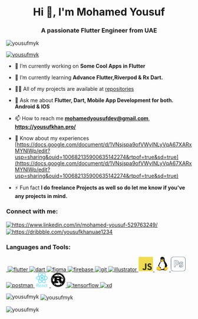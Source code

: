 <h1 align="center">Hi 👋, I'm Mohamed Yousuf</h1>
<h3 align="center">A passionate Flutter Engineer from UAE</h3>

<p align="left"> <img src="https://komarev.com/ghpvc/?username=yousufmyk&label=Profile%20views&color=0e75b6&style=flat" alt="yousufmyk" /> </p>

<p align="left"> <a href="https://github.com/ryo-ma/github-profile-trophy"><img src="https://github-profile-trophy.vercel.app/?username=yousufmyk" alt="yousufmyk" /></a> </p>

- 🔭 I’m currently working on **Some Cool Apps in Flutter**

- 🌱 I’m currently learning **Advance Flutter,Riverpod & Rx Dart.**

- 👨‍💻 All of my projects are available at [repositories](repositories)

- 💬 Ask me about **Flutter, Dart, Mobile App Development for both. Android & IOS**

- 📫 How to reach me **mohamedyousufdev@gmail.com**, **https://yousufkhan.pro/**

- 📄 Know about my experiences [https://docs.google.com/document/d/1VNsjspa9ofVWylNLyVqA67XARxMYNIWp/edit?usp=sharing&ouid=100682135900635142274&rtpof=true&sd=true](https://docs.google.com/document/d/1VNsjspa9ofVWylNLyVqA67XARxMYNIWp/edit?usp=sharing&ouid=100682135900635142274&rtpof=true&sd=true)

- ⚡ Fun fact **I do freelance Projects as well so do let me know if you've any projects in mind.**

<h3 align="left">Connect with me:</h3>
<p align="left">
<a href="https://linkedin.com/in/https://www.linkedin.com/in/mohamed-yousuf-529763249/" target="blank"><img align="center" src="https://raw.githubusercontent.com/rahuldkjain/github-profile-readme-generator/master/src/images/icons/Social/linked-in-alt.svg" alt="https://www.linkedin.com/in/mohamed-yousuf-529763249/" height="30" width="40" /></a>
<a href="https://dribbble.com/https://dribbble.com/yousufkhanuae1234" target="blank"><img align="center" src="https://raw.githubusercontent.com/rahuldkjain/github-profile-readme-generator/master/src/images/icons/Social/dribbble.svg" alt="https://dribbble.com/yousufkhanuae1234" height="30" width="40" /></a>
</p>

<h3 align="left">Languages and Tools:</h3>
<p align="left"> <a href="https://getbootstrap.com" target="_blank" rel="noreferrer"> <img
height="40"/> </a> <a href="https://flutter.dev" target="_blank" rel="noreferrer"> <img src="https://www.vectorlogo.zone/logos/flutterio/flutterio-icon.svg" alt="flutter"src="https://raw.githubusercontent.com/devicons/devicon/master/icons/bootstrap/bootstrap-plain-wordmark.svg" alt="bootstrap" width="40" height="40"/> </a> <a href="https://dart.dev" target="_blank" rel="noreferrer"> <img src="https://www.vectorlogo.zone/logos/dartlang/dartlang-icon.svg" alt="dart" width="40" height="40"/> </a> <a href="https://www.figma.com/" target="_blank" rel="noreferrer"> <img src="https://www.vectorlogo.zone/logos/figma/figma-icon.svg" alt="figma" width="40" height="40"/> </a> <a href="https://firebase.google.com/" target="_blank" rel="noreferrer"> <img src="https://www.vectorlogo.zone/logos/firebase/firebase-icon.svg" alt="firebase" width="40"  width="40" height="40"/> </a> <a href="https://git-scm.com/" target="_blank" rel="noreferrer"> <img src="https://www.vectorlogo.zone/logos/git-scm/git-scm-icon.svg" alt="git" width="40" height="40"/> </a> <a href="https://www.adobe.com/in/products/illustrator.html" target="_blank" rel="noreferrer"> <img src="https://www.vectorlogo.zone/logos/adobe_illustrator/adobe_illustrator-icon.svg" alt="illustrator" width="40" height="40"/> </a> <a href="https://developer.mozilla.org/en-US/docs/Web/JavaScript" target="_blank" rel="noreferrer"> <img src="https://raw.githubusercontent.com/devicons/devicon/master/icons/javascript/javascript-original.svg" alt="javascript" width="40" height="40"/> </a> <a href="https://www.linux.org/" target="_blank" rel="noreferrer"> <img src="https://raw.githubusercontent.com/devicons/devicon/master/icons/linux/linux-original.svg" alt="linux" width="40" height="40"/> </a> <a href="https://www.photoshop.com/en" target="_blank" rel="noreferrer"> <img src="https://raw.githubusercontent.com/devicons/devicon/master/icons/photoshop/photoshop-line.svg" alt="photoshop" width="40" height="40"/> </a> <a href="https://postman.com" target="_blank" rel="noreferrer"> <img src="https://www.vectorlogo.zone/logos/getpostman/getpostman-icon.svg" alt="postman" width="40" height="40"/> </a> <a href="https://reactjs.org/" target="_blank" rel="noreferrer"> <img src="https://raw.githubusercontent.com/devicons/devicon/master/icons/react/react-original-wordmark.svg" alt="react" width="40" height="40"/> </a> <a href="https://www.rust-lang.org" target="_blank" rel="noreferrer"> <img src="https://raw.githubusercontent.com/devicons/devicon/master/icons/rust/rust-plain.svg" alt="rust" width="40" height="40"/> </a> <a href="https://www.tensorflow.org" target="_blank" rel="noreferrer"> <img src="https://www.vectorlogo.zone/logos/tensorflow/tensorflow-icon.svg" alt="tensorflow" width="40" height="40"/> </a> <a href="https://www.adobe.com/products/xd.html" target="_blank" rel="noreferrer"> <img src="https://cdn.worldvectorlogo.com/logos/adobe-xd.svg" alt="xd" width="40" height="40"/> </a> </p>

<p><img align="left" src="https://github-readme-stats.vercel.app/api/top-langs?username=yousufmyk&show_icons=true&locale=en&layout=compact" alt="yousufmyk" /></p>

<p>&nbsp;<img align="center" src="https://github-readme-stats.vercel.app/api?username=yousufmyk&show_icons=true&locale=en" alt="yousufmyk" /></p>

<p><img align="center" src="https://github-readme-streak-stats.herokuapp.com/?user=yousufmyk&" alt="yousufmyk" /></p>
